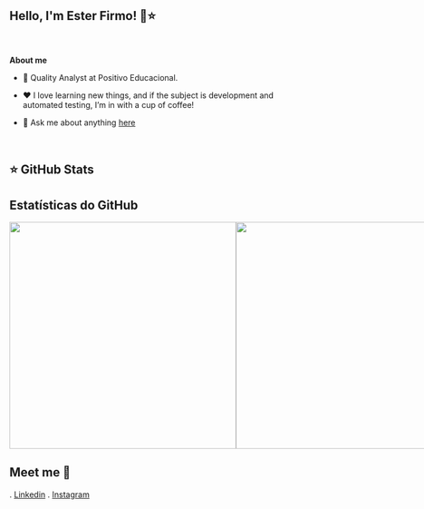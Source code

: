 ## Hello, I'm Ester Firmo! 👋⭐ 
  <!--  <p  align="center"><img  width="20%" height="20%" align="center" alt="Hello, I'm Beatriz C. Araújo!"  <img src="https://i.ibb.co/cv1VTQT/icon-github.png" alt="icon-github"
</p>-->

  

<br  />


**About me**

  

- 💼 Quality Analyst at Positivo Educacional.

  



  

- ❤️ I love learning new things, and if the subject is development and automated testing, I’m in with a cup of coffee!

  

- 💬 Ask me about anything [here](https://github.com/karen-firmo/Karen-Firmo)

   
<br  />  


## ⭐ GitHub Stats

## Estatísticas do GitHub

<div style="display: flex; justify-content: space-around;">
    <img src="https://github-readme-stats.vercel.app/api?username=karen-firmo&show_icons=true&theme=radical&hide_title=true" width="400" />
    <img src="https://github-readme-stats.vercel.app/api/top-langs/?username=karen-firmo&show_icons=true&theme=radical&hide_title=true" width="400" />
</div>

















## Meet me 💬 
. [Linkedin](https://www.linkedin.com/in/ester-karen/)
. [Instagram](https://www.instagram.com/esterfirmo_/)
